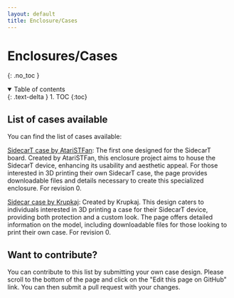 ```yaml
---
layout: default
title: Enclosure/Cases
---
```


# Enclosures/Cases
{: .no_toc }

<details open markdown="block">
  <summary>
    Table of contents
  </summary>
  {: .text-delta }
1. TOC
{:toc}
</details>

## List of cases available

You can find the list of cases available:

[SidecarT case by AtariSTFan](https://www.thingiverse.com/thing:6280055): The first one designed for the SidecarT board. Created by AtariSTFan, this enclosure project aims to house the SidecarT device, enhancing its usability and aesthetic appeal. For those interested in 3D printing their own SidecarT case, the page provides downloadable files and details necessary to create this specialized enclosure. For revision 0.

[Sidecar case by Krupkaj](https://www.printables.com/model/720834-sidecart-case-for-atari-st): Created by Krupkaj. This design caters to individuals interested in 3D printing a case for their SidecarT device, providing both protection and a custom look. The page offers detailed information on the model, including downloadable files for those looking to print their own case. For revision 0.

## Want to contribute?

You can contribute to this list by submitting your own case design. Please scroll to the bottom of the page and click on the "Edit this page on GitHub" link. You can then submit a pull request with your changes.